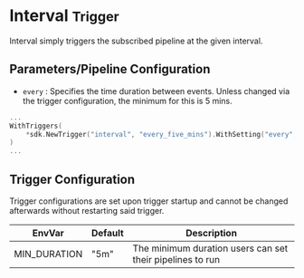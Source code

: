 # Interval <small>Trigger</small>

Interval simply triggers the subscribed pipeline at the given interval.

## Parameters/Pipeline Configuration

- `every` <string>: Specifies the time duration between events. Unless changed via the trigger configuration, the minimum for this is 5 mins.

```go
...
WithTriggers(
    *sdk.NewTrigger("interval", "every_five_mins").WithSetting("every", "5m"),
)
...
```

## Trigger Configuration

Trigger configurations are set upon trigger startup and cannot be changed afterwards without restarting said trigger.

| EnvVar       | Default | Description                                               |
| ------------ | ------- | --------------------------------------------------------- |
| MIN_DURATION | "5m"    | The minimum duration users can set their pipelines to run |
